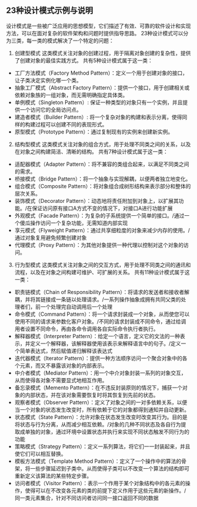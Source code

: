 ## 23种设计模式示例与说明

设计模式是一些被广泛应用的思想模型，它们描述了有效、可靠的软件设计和实现方法，可以在面对复杂的软件架构和问题时提供指导思路。
23种设计模式可以分为三类，每一类的模式解决了一个特定的问题：


1. 创建型模式
   这类模式关注对象的创建过程，用于隔离对象创建的复杂性，提供了创建对象的最佳实践方式。
   共有5种设计模式属于这一类：

- 工厂方法模式（Factory Method Pattern）：定义一个用于创建对象的接口，让子类决定实例化哪一个类。
- 抽象工厂模式（Abstract Factory Pattern）：提供一个接口，用于创建相关或依赖对象族的一组对象，而无需明确指定具体类。
- 单例模式（Singleton Pattern）: 保证一种类型的对象只有一个实例，并且提供一个访问它的全局访问点。
- 建造者模式（Builder Pattern）: 将一个复杂对象的构建和表示分离，使得同样的构建过程可以创建不同的表现形式。
- 原型模式（Prototype Pattern）：通过复制现有的实例来创建新实例。

2. 结构型模式
   这类模式关注对象的组合方式，用于处理不同类之间的关系，以及在对象之间构建简洁、清晰的结构。
   共有7种设计模式属于这一类：

- 适配器模式（Adapter Pattern）：将不兼容的类组合起来，以满足不同类之间的需求。
- 桥接模式（Bridge Pattern）：将一个抽象与实现解耦，以便两者独立地变化。
- 组合模式（Composite Pattern）：将对象组合成树形结构来表示部分和整体的层次关系。
- 装饰模式（Decorator Pattern）：动态地将责任附加到对象上，以扩展其功能。/在保证访问原有接口A方式不变的情况下，对接口A进行功能扩展  
- 外观模式（Facade Pattern）：为复杂的子系统提供一个简单的接口。/通过一个傻瓜操作访问一个复杂功能，无需知道内部实现  
- 享元模式（Flyweight Pattern）：通过共享细粒度的对象来减少内存的使用。/通过对象复用避免频繁创建对象  
- 代理模式（Proxy Pattern）：为其他对象提供一种代理以控制对这个对象的访问。

3. 行为型模式
   这类模式关注对象之间的交互方式，用于处理不同类之间的通讯和流程，以及在对象之间构建可维护、可扩展的关系。
   共有11种设计模式属于这一类：

- 职责链模式（Chain of Responsibility Pattern）：将请求的发送者和接收者解耦，并将其链接成一条链以处理请求。/一系列操作抽象成拥有共同父类的处理者们，前一个处理完自动调用后一个处理  
- 命令模式（Command Pattern）：将一个请求封装成一个对象，从而使您可以使用不同的请求来参数化客户对象。/不同的请求封装成不同命令，通过给调用者设置不同命令，再由各命令调用各自实际命令执行者执行。  
- 解释器模式（Interpreter Pattern）：给定一个语言，定义它的文法的一种表示，并定义一个解释器，该解释器使用该表示来解释语言中的句子。/定义一个简单表达式，然后赋值递归解释该表达式  
- 迭代器模式（Iterator Pattern）：提供一种方法顺序访问一个聚合对象中的各个元素，而又不暴露该对象的内部表示。
- 中介者模式（Mediator Pattern）：用一个中介对象封装一系列的对象交互，从而使得各对象不需要显式地相互作用。
- 备忘录模式（Memento Pattern）：在不违反封装原则的情况下，捕获一个对象的内部状态，并在该对象需要恢复时将其恢复到先前的状态。
- 观察者模式（Observer Pattern）：定义了对象之间的一对多依赖关系，以便当一个对象的状态发生改变时，所有依赖于它的对象都得到通知并自动更新。
- 状态模式（State Pattern）：允许对象在状态发生改变时改变其行为。目的是将状态与行为分离，从而减少相互依赖。/对象的几种不同状态及各自行为提取成单独的对象，通过环境中设置状态并执行来实现不同状态触发不同行为的功能  
- 策略模式（Strategy Pattern）：定义一系列算法，将它们一一封装起来，并且使它们可以相互替换。
- 模板方法模式（Template Method Pattern）：定义了一个操作中的算法的骨架，将一些步骤延迟到子类中。从而使得子类可以不改变一个算法的结构即可重新定义该算法的某些特定步骤。
- 访问者模式（Visitor Pattern）：表示一个作用于某个对象结构中的各元素的操作，使得可以在不改变各元素的类的前提下定义作用于这些元素的新操作。/ 同一类元素集合，针对不同访问者访问同一接口返回不同的数据  